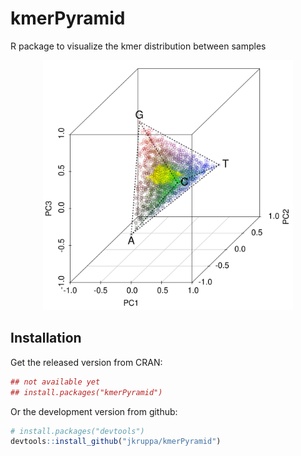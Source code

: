 # kmerPyramid

R package to visualize the kmer distribution between samples

<p align="center">
  <img src="img/kmerPlot.png" width="400">
  <gif src="img/animated_pyramide.gif" width="400">
</p>



## Installation

Get the released version from CRAN:

```R
## not available yet
## install.packages("kmerPyramid")
```

Or the development version from github:

```R
# install.packages("devtools")
devtools::install_github("jkruppa/kmerPyramid")
```
